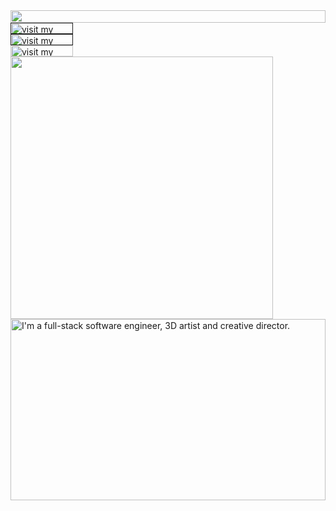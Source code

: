 <picture>
  <source media="(prefers-color-scheme: dark)" srcset="https://cr-eative-dev.tools-ft-byte.workers.dev?section=top&theme=dark">
  <img src="https://cr-eative-dev.tools-ft-byte.workers.dev?section=top&theme=light" width="100%" height="20" align="left">
</picture>
<a href="">
  <picture>
    <source media="(prefers-color-scheme: dark)" srcset="https://cr-eative-dev.tools-ft-byte.workers.dev?section=link-website&theme=dark" label="Visit">
    <img src="https://cr-eative-dev.tools-ft-byte.workers.dev?section=link-website&theme=light&i=0" alt="visit my website" width="100" height="18px" align="left">
  </picture>
</a>
<img src="data:null;," width="100%" height="0" align="left" alt="">
<a href="">
  <picture>
    <source media="(prefers-color-scheme: dark)" srcset="https://cr-eative-dev.tools-ft-byte.workers.dev?section=link-linkedin&theme=dark">
    <img src="https://cr-eative-dev.tools-ft-byte.workers.dev?section=link-linkedin&theme=light&i=1" alt="visit my Linkedin profile" width="100" height="18" align="left">
  </picture>
</a>
<img src="data:null;," width="100%" height="0" align="left" alt="">
<a href="https://github.com/cr-eative-dev">
  <picture>
    <source media="(prefers-color-scheme: dark)" srcset="https://cr-eative-dev.tools-ft-byte.workers.dev?section=link-github&theme=dark">
    <img src="https://cr-eative-dev.tools-ft-byte.workers.dev?section=link-github&theme=light&i=2" alt="visit my GitHub" width="100" height="18" align="left">
  </picture>
</a>
<img src="data:null;," width="100%" height="0" align="left" alt="">
<picture>
  <source media="(prefers-color-scheme: dark)" srcset="https://cr-eative-dev.tools-ft-byte.workers.dev?section=fallback&theme=dark">
  <img src="https://cr-eative-dev.tools-ft-byte.workers.dev?section=fallback&theme=light" alt="" width="420" align="left">
</picture>
<picture>
  <source media="(prefers-color-scheme: dark)" srcset="https://cr-eative-dev.tools-ft-byte.workers.dev?section=main&theme=dark">
  <img src="https://cr-eative-dev.tools-ft-byte.workers.dev?section=main&theme=light" alt="I'm a full-stack software engineer, 3D artist and creative director." width="100%" height="290" align="left">
</picture>
